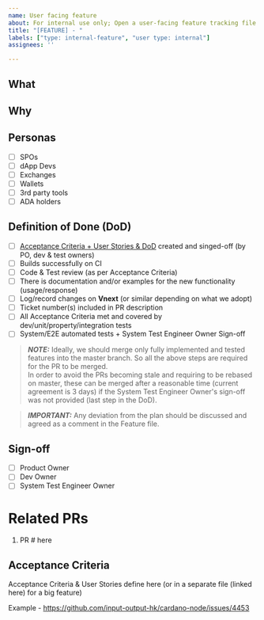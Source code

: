 ```yaml
---
name: User facing feature
about: For internal use only; Open a user-facing feature tracking file
title: "[FEATURE] - "
labels: ["type: internal-feature", "user type: internal"]
assignees: ''

---
```


## What
<!-- What the end user will see -->

## Why
<!-- The reason why this user-facing feature is being implemented -->

## Personas
<!-- Who will this affect? -->

- [ ] SPOs
- [ ] dApp Devs
- [ ] Exchanges
- [ ] Wallets
- [ ] 3rd party tools
- [ ] ADA holders 

## Definition of Done (DoD)

- [ ] [Acceptance Criteria + User Stories & DoD](https://input-output.atlassian.net/wiki/spaces/QA/pages/3584229468/Acceptance+Criteria+DoD) created and singed-off (by PO, dev & test owners)
- [ ] Builds successfully on CI
- [ ] Code & Test review (as per Acceptance Criteria)
- [ ] There is documentation and/or examples for the new functionality (usage/response)
- [ ] Log/record changes on **Vnext** (or similar depending on what we adopt)
- [ ] Ticket number(s) included in PR description
- [ ] All Acceptance Criteria met and covered by dev/unit/property/integration tests
- [ ] System/E2E automated tests + System Test Engineer Owner Sign-off

> **_NOTE:_**  Ideally, we should merge only fully implemented and tested features into the master branch. 
> So all the above steps are required for the PR to be merged.  
> In order to avoid the PRs becoming stale and requiring to be rebased on master, these can be merged 
> after a reasonable time (current agreement is 3 days) if the System Test Engineer Owner's sign-off 
> was not provided (last step in the DoD).

> **_IMPORTANT:_** Any deviation from the plan should be discussed and agreed as a comment in the Feature file. 

## Sign-off

- [ ] Product Owner
- [ ] Dev Owner
- [ ] System Test Engineer Owner

# Related PRs

1.  PR # here

## Acceptance Criteria

Acceptance Criteria & User Stories define here (or in a separate file (linked here) for a big feature)

Example - https://github.com/input-output-hk/cardano-node/issues/4453
